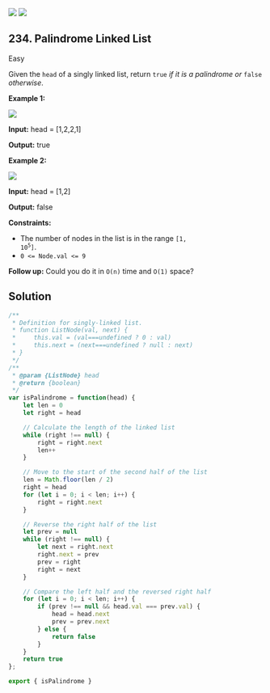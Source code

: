 [![](https://img.shields.io/github/stars/LeetCode-in-JavaScript/LeetCode-in-JavaScript?label=Stars&style=flat-square)](https://github.com/LeetCode-in-JavaScript/LeetCode-in-JavaScript)
[![](https://img.shields.io/github/forks/LeetCode-in-JavaScript/LeetCode-in-JavaScript?label=Fork%20me%20on%20GitHub%20&style=flat-square)](https://github.com/LeetCode-in-JavaScript/LeetCode-in-JavaScript/fork)

## 234\. Palindrome Linked List

Easy

Given the `head` of a singly linked list, return `true` _if it is a palindrome or_ `false` _otherwise_.

**Example 1:**

![](https://assets.leetcode.com/uploads/2021/03/03/pal1linked-list.jpg)

**Input:** head = [1,2,2,1]

**Output:** true

**Example 2:**

![](https://assets.leetcode.com/uploads/2021/03/03/pal2linked-list.jpg)

**Input:** head = [1,2]

**Output:** false

**Constraints:**

*   The number of nodes in the list is in the range <code>[1, 10<sup>5</sup>]</code>.
*   `0 <= Node.val <= 9`

**Follow up:** Could you do it in `O(n)` time and `O(1)` space?

## Solution

```javascript
/**
 * Definition for singly-linked list.
 * function ListNode(val, next) {
 *     this.val = (val===undefined ? 0 : val)
 *     this.next = (next===undefined ? null : next)
 * }
 */
/**
 * @param {ListNode} head
 * @return {boolean}
 */
var isPalindrome = function(head) {
    let len = 0
    let right = head

    // Calculate the length of the linked list
    while (right !== null) {
        right = right.next
        len++
    }

    // Move to the start of the second half of the list
    len = Math.floor(len / 2)
    right = head
    for (let i = 0; i < len; i++) {
        right = right.next
    }

    // Reverse the right half of the list
    let prev = null
    while (right !== null) {
        let next = right.next
        right.next = prev
        prev = right
        right = next
    }

    // Compare the left half and the reversed right half
    for (let i = 0; i < len; i++) {
        if (prev !== null && head.val === prev.val) {
            head = head.next
            prev = prev.next
        } else {
            return false
        }
    }
    return true
};

export { isPalindrome }
```